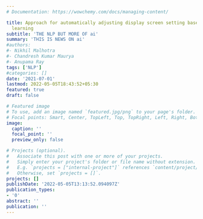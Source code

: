 ```yaml
---
# Documentation: https://wowchemy.com/docs/managing-content/

title: Approach for automatically adjusting display screen setting based on machine
  learning
subtitle: 'THE NLP BUT MORE OF ai'
summary: 'THIS IS NEWS ON ai'
#authors:
#- Nikhil Malhotra
#- Chandresh Kumar Maurya
#- Anupama Ray
tags: ['NLP']
#categories: []
date: '2021-07-01'
lastmod: 2022-05-05T18:43:52+05:30
featured: true
draft: false

# Featured image
# To use, add an image named `featured.jpg/png` to your page's folder.
# Focal points: Smart, Center, TopLeft, Top, TopRight, Left, Right, BottomLeft, Bottom, BottomRight.
image:
  caption: ''
  focal_point: ''
  preview_only: false

# Projects (optional).
#   Associate this post with one or more of your projects.
#   Simply enter your project's folder or file name without extension.
#   E.g. `projects = ["internal-project"]` references `content/project/deep-learning/index.md`.
#   Otherwise, set `projects = []`.
projects: []
publishDate: '2022-05-05T13:13:52.094097Z'
publication_types:
- '0'
abstract: ''
publication: ''
---
```


